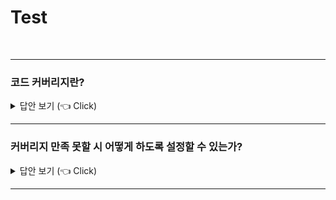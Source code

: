 # Test
<br>

-----------------------

### 코드 커버리지란?

<details>
   <summary> 답안 보기 (👈 Click)</summary>
<br />

+ 테스트 코드가 확인한 코드를 %로 나타낸 것을 의미합니다. <br> 
</details>

-----------------------
### 커버리지 만족 못할 시 어떻게 하도록 설정할 수 있는가?

<details>
   <summary> 답안 보기 (👈 Click)</summary>
<br />

+ 빌드가 실패하도록 설정할 수 있습니다.  <br> 
</details>

-----------------------
